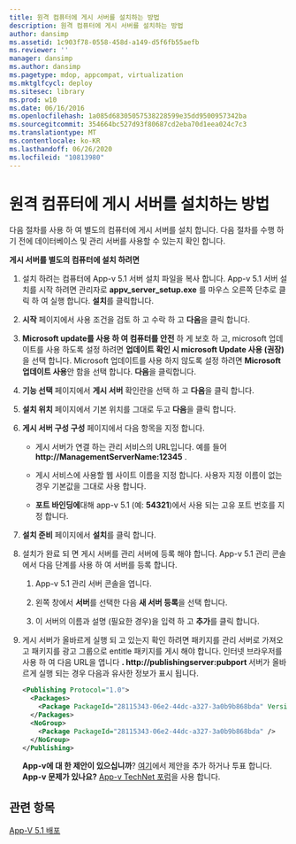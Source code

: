 ```yaml
---
title: 원격 컴퓨터에 게시 서버를 설치하는 방법
description: 원격 컴퓨터에 게시 서버를 설치하는 방법
author: dansimp
ms.assetid: 1c903f78-0558-458d-a149-d5f6fb55aefb
ms.reviewer: ''
manager: dansimp
ms.author: dansimp
ms.pagetype: mdop, appcompat, virtualization
ms.mktglfcycl: deploy
ms.sitesec: library
ms.prod: w10
ms.date: 06/16/2016
ms.openlocfilehash: 1a085d68305057538228599e35dd9500957342ba
ms.sourcegitcommit: 354664bc527d93f80687cd2eba70d1eea024c7c3
ms.translationtype: MT
ms.contentlocale: ko-KR
ms.lasthandoff: 06/26/2020
ms.locfileid: "10813980"
---
```

# 원격 컴퓨터에 게시 서버를 설치하는 방법


다음 절차를 사용 하 여 별도의 컴퓨터에 게시 서버를 설치 합니다. 다음 절차를 수행 하기 전에 데이터베이스 및 관리 서버를 사용할 수 있는지 확인 합니다.

**게시 서버를 별도의 컴퓨터에 설치 하려면**

1. 설치 하려는 컴퓨터에 App-v 5.1 서버 설치 파일을 복사 합니다. App-v 5.1 서버 설치를 시작 하려면 관리자로 **appv\_server\_setup.exe** 를 마우스 오른쪽 단추로 클릭 하 여 실행 합니다. **설치**를 클릭합니다.

2. **시작** 페이지에서 사용 조건을 검토 하 고 수락 하 고 **다음**을 클릭 합니다.

3. **Microsoft update를 사용 하 여 컴퓨터를 안전** 하 게 보호 하 고, microsoft 업데이트를 사용 하도록 설정 하려면 **업데이트 확인 시 microsoft Update 사용 (권장)** 을 선택 합니다. Microsoft 업데이트를 사용 하지 않도록 설정 하려면 **Microsoft 업데이트 사용**안 함을 선택 합니다. **다음**을 클릭합니다.

4. **기능 선택** 페이지에서 **게시 서버** 확인란을 선택 하 고 **다음**을 클릭 합니다.

5. **설치 위치** 페이지에서 기본 위치를 그대로 두고 **다음**을 클릭 합니다.

6. **게시 서버 구성 구성** 페이지에서 다음 항목을 지정 합니다.

   -   게시 서버가 연결 하는 관리 서비스의 URL입니다. 예를 들어 **http://ManagementServerName:12345** .

   -   게시 서비스에 사용할 웹 사이트 이름을 지정 합니다. 사용자 지정 이름이 없는 경우 기본값을 그대로 사용 합니다.

   -   **포트 바인딩에**대해 app-v 5.1 (예: **54321**)에서 사용 되는 고유 포트 번호를 지정 합니다.

7. **설치 준비** 페이지에서 **설치**를 클릭 합니다.

8. 설치가 완료 되 면 게시 서버를 관리 서버에 등록 해야 합니다. App-v 5.1 관리 콘솔에서 다음 단계를 사용 하 여 서버를 등록 합니다.

   1.  App-v 5.1 관리 서버 콘솔을 엽니다.

   2.  왼쪽 창에서 **서버**를 선택한 다음 **새 서버 등록**을 선택 합니다.

   3.  이 서버의 이름과 설명 (필요한 경우)을 입력 하 고 **추가**를 클릭 합니다.

9. 게시 서버가 올바르게 실행 되 고 있는지 확인 하려면 패키지를 관리 서버로 가져오고 패키지를 광고 그룹으로 entitle 패키지를 게시 해야 합니다. 인터넷 브라우저를 사용 하 여 다음 URL을 엽니다 <strong> . http://publishingserver:pubport </strong> 서버가 올바르게 실행 되는 경우 다음과 유사한 정보가 표시 됩니다.

   ```xml
   <Publishing Protocol="1.0">
     <Packages>
       <Package PackageId="28115343-06e2-44dc-a327-3a0b9b868bda" VersionId="5d03c08f-51dc-4026-8cf9-15ebe3d65a72" PackageUrl="\\server\share\file.appv" />
     </Packages>
     <NoGroup>
       <Package PackageId="28115343-06e2-44dc-a327-3a0b9b868bda" />
     </NoGroup>
   </Publishing>
   ```

   **App-v에 대 한 제안이 있으십니까**? [여기](http://appv.uservoice.com/forums/280448-microsoft-application-virtualization)에서 제안을 추가 하거나 투표 합니다. **App-v 문제가 있나요?** [App-v TechNet 포럼](https://social.technet.microsoft.com/Forums/home?forum=mdopappv)을 사용 합니다.

## 관련 항목


[App-V 5.1 배포](deploying-app-v-51.md)

 

 





